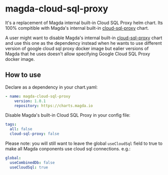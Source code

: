 # magda-cloud-sql-proxy

It's a replacement of Magda internal built-in Cloud SQL Proxy helm chart. Its 100% compitible with Magda's internal built-in [cloud-sql-proxy](https://github.com/magda-io/magda/tree/master/deploy/helm/internal-charts/cloud-sql-proxy) chart. 

A user might want to disable Magda's internal built-in [cloud-sql-proxy](https://github.com/magda-io/magda/tree/master/deploy/helm/internal-charts/cloud-sql-proxy) chart and use this one as the dependency instead when he wants to use different version of google cloud sql proxy docker image but ealier versions of Magda that he uses doesn't allow specifying Google Cloud SQL Proxy docker image.

## How to use

Declare as a dependency in your chart.yaml:

```yaml
- name: magda-cloud-sql-proxy
    version: 1.0.1
    repository: https://charts.magda.io
```

Disable Magda's built-in Cloud SQL Proxy in your config file:

```yaml  
tags:
  all: false
  cloud-sql-proxy: false
```

Please note: you will still want to leave the global `useCloudSql` field to true to make all Magda conponents use cloud sql connections. e.g.:

```yaml
global:
  useCombinedDb: false
  useCloudSql: true
```
